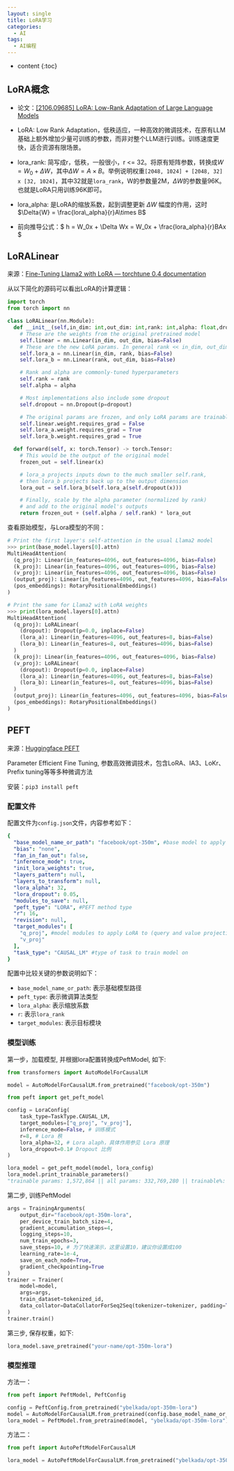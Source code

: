 ```yaml
---
layout: single
title: LoRA学习
categories:
  - AI
tags:
  - AI编程
---
```


* content
{:toc}
  


## LoRA概念

* 论文：[[2106.09685] LoRA: Low-Rank Adaptation of Large Language Models](https://arxiv.org/abs/2106.09685)

* LoRA: Low Rank Adaptation，低秩适应，一种高效的微调技术，在原有LLM基础上额外增加少量可训练的参数，而非对整个LLM进行训练。训练速度更快，适合资源有限场景。

* lora_rank: 简写成r，低秩，一般很小，r <= 32。将原有矩阵参数，转换成$W = W_0 + \Delta W$，其中$\Delta W=A \times B$。举例说明权重`[2048, 1024] + [2048, 32] x [32, 1024]`，其中32就是`lora_rank`，W的参数量2M，$\Delta W$的参数量96K。也就是LoRA只用训练96K即可。

* lora_alpha: 是LoRA的缩放系数，起到调整更新 $\Delta W$ 幅度的作用，这时$\Delta{W} = \frac{lora\_alpha}{r}A\times B$

* 前向推导公式：$ h = W_0x + \Delta Wx = W_0x + \frac{lora\_alpha}{r}BAx $

<!--more-->


## LoRALinear

来源：[Fine-Tuning Llama2 with LoRA &mdash; torchtune 0.4 documentation](https://pytorch.org/torchtune/0.4/tutorials/lora_finetune.html)

从以下简化的源码可以看出LoRA的计算逻辑：

```python
import torch
from torch import nn

class LoRALinear(nn.Module):
  def __init__(self,in_dim: int,out_dim: int,rank: int,alpha: float,dropout: float):
    # These are the weights from the original pretrained model
    self.linear = nn.Linear(in_dim, out_dim, bias=False)
    # These are the new LoRA params. In general rank << in_dim, out_dim
    self.lora_a = nn.Linear(in_dim, rank, bias=False)
    self.lora_b = nn.Linear(rank, out_dim, bias=False)

    # Rank and alpha are commonly-tuned hyperparameters
    self.rank = rank
    self.alpha = alpha

    # Most implementations also include some dropout
    self.dropout = nn.Dropout(p=dropout)

    # The original params are frozen, and only LoRA params are trainable.
    self.linear.weight.requires_grad = False
    self.lora_a.weight.requires_grad = True
    self.lora_b.weight.requires_grad = True

  def forward(self, x: torch.Tensor) -> torch.Tensor:
    # This would be the output of the original model
    frozen_out = self.linear(x)

    # lora_a projects inputs down to the much smaller self.rank,
    # then lora_b projects back up to the output dimension
    lora_out = self.lora_b(self.lora_a(self.dropout(x)))

    # Finally, scale by the alpha parameter (normalized by rank)
    # and add to the original model's outputs
    return frozen_out + (self.alpha / self.rank) * lora_out
```

查看原始模型，与Lora模型的不同：

```python
# Print the first layer's self-attention in the usual Llama2 model
>>> print(base_model.layers[0].attn)
MultiHeadAttention(
  (q_proj): Linear(in_features=4096, out_features=4096, bias=False)
  (k_proj): Linear(in_features=4096, out_features=4096, bias=False)
  (v_proj): Linear(in_features=4096, out_features=4096, bias=False)
  (output_proj): Linear(in_features=4096, out_features=4096, bias=False)
  (pos_embeddings): RotaryPositionalEmbeddings()
)

# Print the same for Llama2 with LoRA weights
>>> print(lora_model.layers[0].attn)
MultiHeadAttention(
  (q_proj): LoRALinear(
    (dropout): Dropout(p=0.0, inplace=False)
    (lora_a): Linear(in_features=4096, out_features=8, bias=False)
    (lora_b): Linear(in_features=8, out_features=4096, bias=False)
  )
  (k_proj): Linear(in_features=4096, out_features=4096, bias=False)
  (v_proj): LoRALinear(
    (dropout): Dropout(p=0.0, inplace=False)
    (lora_a): Linear(in_features=4096, out_features=8, bias=False)
    (lora_b): Linear(in_features=8, out_features=4096, bias=False)
  )
  (output_proj): Linear(in_features=4096, out_features=4096, bias=False)
  (pos_embeddings): RotaryPositionalEmbeddings()
)
```



## PEFT

来源：[Huggingface PEFT](https://huggingface.co/docs/peft/index)

Parameter Efficient Fine Tuning, 参数高效微调技术，包含LoRA、IA3、LoKr、Prefix tuning等等多种微调方法

安装：`pip3 install peft`

### 配置文件

配置文件为`config.json`文件，内容参考如下：

``` yaml
{
  "base_model_name_or_path": "facebook/opt-350m", #base model to apply LoRA to
  "bias": "none",
  "fan_in_fan_out": false,
  "inference_mode": true,
  "init_lora_weights": true,
  "layers_pattern": null,
  "layers_to_transform": null,
  "lora_alpha": 32,
  "lora_dropout": 0.05,
  "modules_to_save": null,
  "peft_type": "LORA", #PEFT method type
  "r": 16,
  "revision": null,
  "target_modules": [
    "q_proj", #model modules to apply LoRA to (query and value projection layers)
    "v_proj"
  ],
  "task_type": "CAUSAL_LM" #type of task to train model on
}
```

配置中比较关键的参数说明如下：

* `base_model_name_or_path`: 表示基础模型路径
* `peft_type`: 表示微调算法类型
* `lora_alpha`: 表示缩放系数
* `r`: 表示`lora_rank`
* `target_modules`: 表示目标模块

### 模型训练

第一步，加载模型, 并根据lora配置转换成PeftModel, 如下:

``` python
from transformers import AutoModelForCausalLM

model = AutoModelForCausalLM.from_pretrained("facebook/opt-350m")

from peft import get_peft_model

config = LoraConfig(
    task_type=TaskType.CAUSAL_LM, 
    target_modules=["q_proj", "v_proj"],
    inference_mode=False, # 训练模式
    r=8, # Lora 秩
    lora_alpha=32, # Lora alaph，具体作用参见 Lora 原理
    lora_dropout=0.1# Dropout 比例
)

lora_model = get_peft_model(model, lora_config)
lora_model.print_trainable_parameters()
"trainable params: 1,572,864 || all params: 332,769,280 || trainable%: 0.472659014678278"
```

第二步, 训练PeftModel

``` python
args = TrainingArguments(
    output_dir="facebook/opt-350m-lora",
    per_device_train_batch_size=4,
    gradient_accumulation_steps=4,
    logging_steps=10,
    num_train_epochs=3,
    save_steps=10, # 为了快速演示，这里设置10，建议你设置成100
    learning_rate=1e-4,
    save_on_each_node=True,
    gradient_checkpointing=True
)
trainer = Trainer(
    model=model,
    args=args,
    train_dataset=tokenized_id,
    data_collator=DataCollatorForSeq2Seq(tokenizer=tokenizer, padding=True),
)
trainer.train()
```



第三步, 保存权重，如下:

``` python
lora_model.save_pretrained("your-name/opt-350m-lora")
```

### 模型推理

方法一：

``` python
from peft import PeftModel, PeftConfig

config = PeftConfig.from_pretrained("ybelkada/opt-350m-lora")
model = AutoModelForCausalLM.from_pretrained(config.base_model_name_or_path)
lora_model = PeftModel.from_pretrained(model, "ybelkada/opt-350m-lora")
```

方法二：

``` python
from peft import AutoPeftModelForCausalLM

lora_model = AutoPeftModelForCausalLM.from_pretrained("ybelkada/opt-350m-lora")
```

